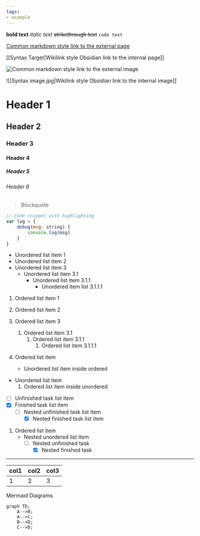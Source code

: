 ```yaml
---
tags:
- example 
---
```


**bold text**
_italic text_
~~strikethrough text~~
`code text`

[Common markdown style link to the external page](https://github.com/)

[[Syntax Target|Wikilink style Obsidian link to the internal page]]

![Common markdown style link to the external image](https://unsplash.com/photos/MS932mscdhw)

![[Syntax image.jpg|Wikilink style Obsidian link to the internal image]]

# Header 1

## Header 2

### Header 3

#### Header 4

##### Header 5

###### Header 6

> Blockquote

```js
// Code snippet with highlighting
var log = {
	debug(msg: string) {
		console.log(msg)
	}
}
```

- Unordered list item 1
- Unordered list item 2
- Unordered list item 3
	- Unordered list item 3.1
		- Unordered list item 3.1.1
			- Unordered item list 3.1.1.1

1. Ordered list item 1
2. Ordered list item 2
3. Ordered list item 3
	1. Ordered list item 3.1
		1. Ordered list item 3.1.1
			1. Ordered list item 3.1.1.1

1. Ordered list item
	- Unordered list item inside ordered

- Unordered list item
	1. Ordered list item inside unordered


- [ ] Unfinished task list item
- [x] Finished task list item
	- [ ] Nested unfinished task list item
		- [x] Nested finished task list item

1. Ordered list item
	- Nested unordered list item
		- [ ] Nested unfinished task
			- [x] Nested finished task

-----

| col1         | col2         | col3 |
|:-------------|:------------------|:------|
| 1           | 2 | 3  |


Mermaid Diagrams

```mermaid
graph TD;
    A-->B;
    A-->C;
    B-->D;
    C-->D;
```
